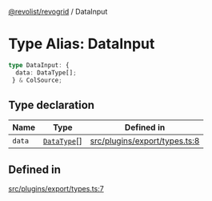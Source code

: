 [@revolist/revogrid](README.md) / DataInput

# Type Alias: DataInput

```ts
type DataInput: {
  data: DataType[];
 } & ColSource;
```

## Type declaration

| Name | Type | Defined in |
| ------ | ------ | ------ |
| `data` | [`DataType`](TypeAlias.DataType.md)[] | [src/plugins/export/types.ts:8](https://github.com/revolist/revogrid/blob/b237f8e2bf171382439be1d1cad91b20987b8302/src/plugins/export/types.ts#L8) |

## Defined in

[src/plugins/export/types.ts:7](https://github.com/revolist/revogrid/blob/b237f8e2bf171382439be1d1cad91b20987b8302/src/plugins/export/types.ts#L7)
